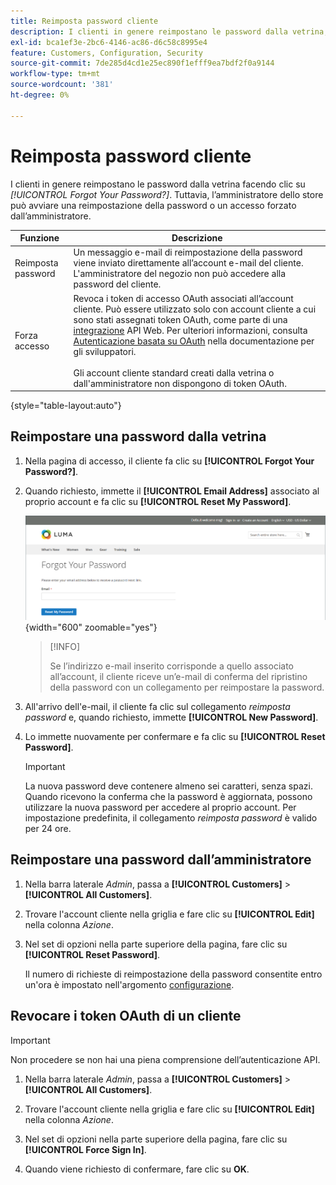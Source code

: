```yaml
---
title: Reimposta password cliente
description: I clienti in genere reimpostano le password dalla vetrina, ma un amministratore dello store può avviare una reimpostazione della password o un accesso forzato dall’amministratore.
exl-id: bca1ef3e-2bc6-4146-ac86-d6c58c8995e4
feature: Customers, Configuration, Security
source-git-commit: 7de285d4cd1e25ec890f1efff9ea7bdf2f0a9144
workflow-type: tm+mt
source-wordcount: '381'
ht-degree: 0%

---
```


# Reimposta password cliente

I clienti in genere reimpostano le password dalla vetrina facendo clic su _[!UICONTROL Forgot Your Password?]_. Tuttavia, l’amministratore dello store può avviare una reimpostazione della password o un accesso forzato dall’amministratore.

| Funzione | Descrizione |
| --- | --- |
| Reimposta password | Un messaggio e-mail di reimpostazione della password viene inviato direttamente all’account e-mail del cliente. L&#39;amministratore del negozio non può accedere alla password del cliente. |
| Forza accesso | Revoca i token di accesso OAuth associati all’account cliente. Può essere utilizzato solo con account cliente a cui sono stati assegnati token OAuth, come parte di una [integrazione](../systems/integrations.md) API Web. Per ulteriori informazioni, consulta [Autenticazione basata su OAuth](https://developer.adobe.com/commerce/webapi/get-started/authentication/gs-authentication-oauth/) nella documentazione per gli sviluppatori. <br/><br/>Gli account cliente standard creati dalla vetrina o dall&#39;amministratore non dispongono di token OAuth. |

{style="table-layout:auto"}

## Reimpostare una password dalla vetrina

1. Nella pagina di accesso, il cliente fa clic su **[!UICONTROL Forgot Your Password?]**.

1. Quando richiesto, immette il **[!UICONTROL Email Address]** associato al proprio account e fa clic su **[!UICONTROL Reset My Password]**.

   ![Password dimenticata](assets/forgot-password.png){width="600" zoomable="yes"}

   >[!INFO]
   >
   >Se l’indirizzo e-mail inserito corrisponde a quello associato all’account, il cliente riceve un’e-mail di conferma del ripristino della password con un collegamento per reimpostare la password.

1. All&#39;arrivo dell&#39;e-mail, il cliente fa clic sul collegamento _reimposta password_ e, quando richiesto, immette **[!UICONTROL New Password]**.

1. Lo immette nuovamente per confermare e fa clic su **[!UICONTROL Reset Password]**.

   >[!IMPORTANT]
   >
   >La nuova password deve contenere almeno sei caratteri, senza spazi. Quando ricevono la conferma che la password è aggiornata, possono utilizzare la nuova password per accedere al proprio account. Per impostazione predefinita, il collegamento _reimposta password_ è valido per 24 ore.

## Reimpostare una password dall’amministratore

1. Nella barra laterale _Admin_, passa a **[!UICONTROL Customers]** > **[!UICONTROL All Customers]**.

1. Trovare l&#39;account cliente nella griglia e fare clic su **[!UICONTROL Edit]** nella colonna _Azione_.

1. Nel set di opzioni nella parte superiore della pagina, fare clic su **[!UICONTROL Reset Password]**.

   Il numero di richieste di reimpostazione della password consentite entro un&#39;ora è impostato nell&#39;argomento [configurazione](../configuration-reference/customers/customer-configuration.md).

## Revocare i token OAuth di un cliente

>[!IMPORTANT]
>
>Non procedere se non hai una piena comprensione dell’autenticazione API.

1. Nella barra laterale _Admin_, passa a **[!UICONTROL Customers]** > **[!UICONTROL All Customers]**.

1. Trovare l&#39;account cliente nella griglia e fare clic su **[!UICONTROL Edit]** nella colonna _Azione_.

1. Nel set di opzioni nella parte superiore della pagina, fare clic su **[!UICONTROL Force Sign In]**.

1. Quando viene richiesto di confermare, fare clic su **OK**.
